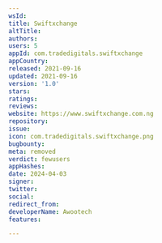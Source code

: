 ```yaml
---
wsId: 
title: Swiftxchange
altTitle: 
authors: 
users: 5
appId: com.tradedigitals.swiftxchange
appCountry: 
released: 2021-09-16
updated: 2021-09-16
version: '1.0'
stars: 
ratings: 
reviews: 
website: https://www.swiftxchange.com.ng
repository: 
issue: 
icon: com.tradedigitals.swiftxchange.png
bugbounty: 
meta: removed
verdict: fewusers
appHashes: 
date: 2024-04-03
signer: 
twitter: 
social: 
redirect_from: 
developerName: Awootech
features: 

---
```



